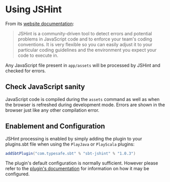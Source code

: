 <!--- Copyright (C) 2009-2015 Typesafe Inc. <http://www.typesafe.com> -->
# Using JSHint

From its [website documentation](http://www.jshint.com/about/):

> JSHint is a community-driven tool to detect errors and potential problems in JavaScript code and to enforce your team's coding conventions. It is very flexible so you can easily adjust it to your particular coding guidelines and the environment you expect your code to execute in.

Any JavaScript file present in `app/assets` will be processed by JSHint and checked for errors.

## Check JavaScript sanity

JavaScript code is compiled during the `assets` command as well as when the browser is refreshed during development mode. Errors are shown in the browser just like any other compilation error.

## Enablement and Configuration

JSHint processing is enabled by simply adding the plugin to your plugins.sbt file when using the `PlayJava` or `PlayScala` plugins:

```scala
addSbtPlugin("com.typesafe.sbt" % "sbt-jshint" % "1.0.3")
```

The plugin's default configuration is normally sufficient. However please refer to the [plugin's documentation](https://github.com/sbt/sbt-jshint#sbt-jshint) for information on how it may be configured.

